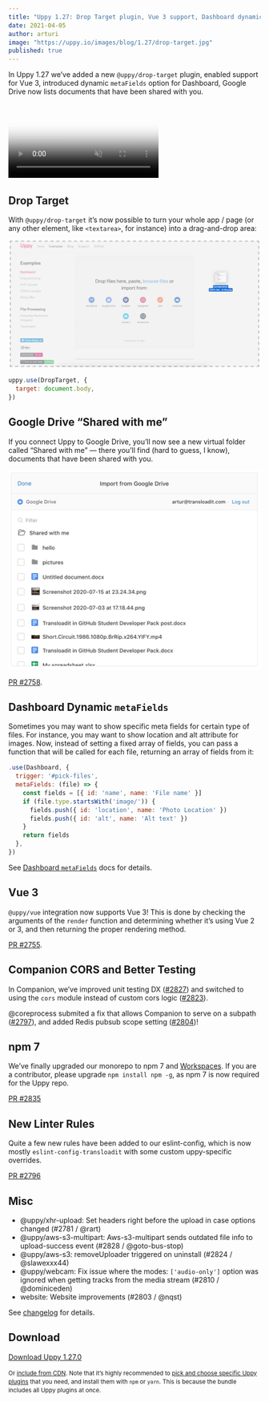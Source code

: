 ```yaml
---
title: "Uppy 1.27: Drop Target plugin, Vue 3 support, Dashboard dynamic meta fields, “Shared with me” in Google Drive"
date: 2021-04-05
author: arturi
image: "https://uppy.io/images/blog/1.27/drop-target.jpg"
published: true
---
```


In Uppy 1.27 we’ve added a new `@uppy/drop-target` plugin, enabled support for Vue 3, introduced dynamic `metaFields` option for Dashboard, Google Drive now lists documents that have been shared with you.

<video alt="Demo video showing Uppy with Drop Target plugin which allows accepting drag and drop anywhere on a page" poster="/images/blog/1.26/dashboard-disabled.jpg" muted autoplay loop>
  <source src="/images/blog/1.27/drop-target.mp4" type="video/mp4">
  Your browser does not support the video tag: https://uppy.io/images/blog/1.27/drop-target.mp4
</video>

<!--more-->

## Drop Target

With `@uppy/drop-target` it’s now possible to turn your whole app / page (or any other element, like `<textarea>`, for instance) into a drag-and-drop area:

![Uppy Dashboard UI with drop target plugin](/images/blog/1.27/drop-target.jpg)

```js
uppy.use(DropTarget, {
  target: document.body,
})
```

## Google Drive “Shared with me”

If you connect Uppy to Google Drive, you’ll now see a new virtual folder called “Shared with me” — there you’ll find (hard to guess, I know), documents that have been shared with you.

![Google Drive “Shared with me” folder](/images/blog/1.27/shared-with-me.jpg)

[PR #2758](https://github.com/transloadit/uppy/pull/2758).

## Dashboard Dynamic `metaFields`

Sometimes you may want to show specific meta fields for certain type of files. For instance, you may want to show location and alt attribute for images. Now, instead of setting a fixed array of fields, you can pass a function that will be called for each file, returning an array of fields from it:

```js
.use(Dashboard, {
  trigger: '#pick-files',
  metaFields: (file) => {
    const fields = [{ id: 'name', name: 'File name' }]
    if (file.type.startsWith('image/')) {
      fields.push({ id: 'location', name: 'Photo Location' })
      fields.push({ id: 'alt', name: 'Alt text' })
    }
    return fields
  },
})
```

See [Dashboard `metaFields`](https://uppy.io/docs/dashboard/#metaFields) docs for details.

## Vue 3

`@uppy/vue` integration now supports Vue 3! This is done by checking the arguments of the `render` function and determining whether it’s using Vue 2 or 3, and then returning the proper rendering method.

[PR #2755](https://github.com/transloadit/uppy/pull/2755).

## Companion CORS and Better Testing

In Companion, we’ve improved unit testing DX ([#2827](https://github.com/transloadit/uppy/pull/2827)) and switched to using the `cors` module instead of custom cors logic ([#2823](https://github.com/transloadit/uppy/pull/2823)).

@coreprocess submited a fix that allows Companion to serve on a subpath ([#2797](https://github.com/transloadit/uppy/pull/2797)), and added Redis pubsub scope setting ([#2804](https://github.com/transloadit/uppy/pull/2804))!

## npm 7

We’ve finally upgraded our monorepo to npm 7 and [Workspaces](https://docs.npmjs.com/cli/v7/using-npm/workspaces). If you are a contributor, please upgrade `npm install npm -g`, as npm 7 is now required for the Uppy repo.

[PR #2835](https://github.com/transloadit/uppy/pull/2835)

## New Linter Rules

Quite a few new rules have been added to our eslint-config, which is now mostly `eslint-config-transloadit` with some custom uppy-specific overrides.

[PR #2796](https://github.com/transloadit/uppy/pull/2796)

## Misc

*   @uppy/xhr-upload: Set headers right before the upload in case options changed (#2781 / @rart)
*   @uppy/aws-s3-multipart: Aws-s3-multipart sends outdated file info to upload-success event (#2828 / @goto-bus-stop)
*   @uppy/aws-s3: removeUploader triggered on uninstall (#2824 / @slawexxx44)
*   @uppy/webcam: Fix issue where the modes: `['audio-only']` option was ignored when getting tracks from the media stream (#2810 / @dominiceden)
*   website: Website improvements (#2803 / @nqst)

See [changelog](https://github.com/transloadit/uppy/blob/master/CHANGELOG.md#1270) for details.

## Download

<a class="TryButton" href="https://releases.transloadit.com/uppy/v1.27.0/uppy-v1.27.0.zip">Download Uppy 1.27.0</a>

<small>Or [include from CDN](https://uppy.io/docs/). Note that it’s highly recommended to [pick and choose specific Uppy plugins](https://uppy.io/docs/plugins/#package-list) that you need, and install them with `npm` or `yarn`. This is because the bundle includes all Uppy plugins at once.</small>
